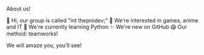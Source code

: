 About us!

👋 Hi, our group is called "int theprodev;"
👀 We're interested in games, anime and IT
🌱 We're currently learning Python
✨ We're new on GitHub
😱 Our method: teamworks!

We will amaze you, you'll see!
